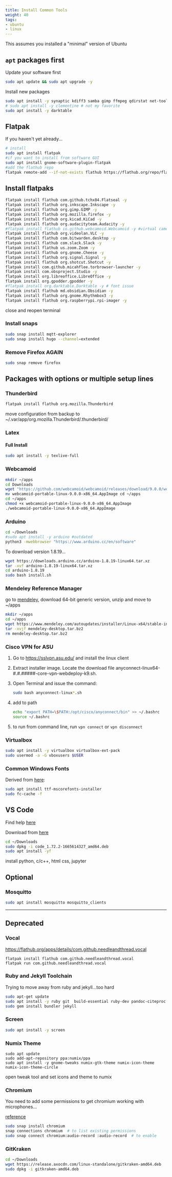 ```yaml
---
title: Install Common Tools
weight: 40
tags:
- ubuntu
- linux
---
```


This assumes you installed a "minimal" version of Ubuntu

## ```apt``` packages first

Update your software first

```bash
sudo apt update && sudo apt upgrade -y
```

Install new packages

```bash
sudo apt install -y synaptic kdiff3 samba gimp ffmpeg qdirstat net-tools wireguard openresolv fritzing  dconf-editor kicad vlc openssh-server remmina usb-creator-gtk gmsh tmux nmap p7zip-full sound-juicer pdfgrep gnome-tweaks etherwake ethtool fonts-roboto* libimage-exiftool-perl httrack webhttrack yt-dlp youtube-dl meld cifs-utils paper-icon-theme gnome-shell-extensions libheif-examples autossh qrencode zbar-tools qtqr v4l2loopback-dkms v4l-utils gitg htop solaar
# sudo apt install -y clementine # not my favorite
sudo apt install -y darktable
```

## Flatpak

If you haven't yet already...

```bash
# install
sudo apt install flatpak
#if you want to install from software GUI
sudo apt install gnome-software-plugin-flatpak
#add the flathub repo
flatpak remote-add --if-not-exists flathub https://flathub.org/repo/flathub.flatpakrepo
```

## Install flatpaks

```bash
flatpak install flathub com.github.tchx84.Flatseal -y
flatpak install flathub org.inkscape.Inkscape -y
flatpak install flathub org.gimp.GIMP -y
flatpak install flathub org.mozilla.firefox -y
flatpak install flathub org.kicad.KiCad -y
flatpak install flathub org.audacityteam.Audacity -y
#flatpak install flathub io.github.webcamoid.Webcamoid -y #virtual camera driver not working
flatpak install flathub org.videolan.VLC -y
flatpak install flathub com.bitwarden.desktop -y
flatpak install flathub com.slack.Slack -y
flatpak install flathub us.zoom.Zoom -y
flatpak install flathub org.gnome.Cheese -y
flatpak install flathub org.signal.Signal -y
flatpak install flathub org.shotcut.Shotcut -y
flatpak install com.github.micahflee.torbrowser-launcher -y
flatpak install com.obsproject.Studio -y
flatpak install org.libreoffice.LibreOffice -y
flatpak install org.gpodder.gpodder -y
#flatpak install org.darktable.Darktable -y # font issue
flatpak install flathub md.obsidian.Obsidian -y
flatpak install flathub org.gnome.Rhythmbox3 -y
flatpak install flathub org.raspberrypi.rpi-imager -y
```

close and reopen terminal

### Install snaps

```bash
sudo snap install mqtt-explorer
sudo snap install hugo --channel=extended
```

### Remove Firefox AGAIN

```bash
sudo snap remove firefox
```

## Packages with options or multiple setup lines

### Thunderbird

```bash
flatpak install flathub org.mozilla.Thunderbird
```

move configuration from backup to ~/.var/app/org.mozilla.Thunderbird/.thunderbird/

### Latex

#### Full Install
```bash
sudo apt install -y texlive-full
```

<!--
#### Necessary Packages
This is a big install so plan it for when you can let it go a while

```bash
sudo apt install texlive-science texlive-xetex texlive-latex-recommended texlive-lang-english texlive-fonts-recommended texlive-base texlive-fonts-extra
```
-->

### Webcamoid

```bash
mkdir ~/apps
cd Downloads
wget "https://github.com/webcamoid/webcamoid/releases/download/9.0.0/webcamoid-portable-linux-9.0.0-x86_64.AppImage"
mv webcamoid-portable-linux-9.0.0-x86_64.AppImage cd ~/apps
cd ~/apps
chmod +x webcamoid-portable-linux-9.0.0-x86_64.AppImage
./webcamoid-portable-linux-9.0.0-x86_64.AppImage
```

### Arduino

```bash
cd ~/Downloads
#sudo apt install -y arduino #outdated
python3 -mwebbrowser "https://www.arduino.cc/en/software"
```

To download version 1.8.19...

```bash
wget https://downloads.arduino.cc/arduino-1.8.19-linux64.tar.xz
tar -xvf arduino-1.8.19-linux64.tar.xz
cd arduino-1.8.19
sudo bash install.sh
```

### Mendeley Reference Manager

go to [mendeley](https://www.mendeley.com/download-mendeley-desktop-legacy#download), download 64-bit generic version, unzip and move to ~/apps

```bash
mkdir ~/apps
cd ~/apps
wget https://www.mendeley.com/autoupdates/installer/Linux-x64/stable-incoming -O mendeley-desktop.tar.bz2
tar -xvjf mendeley-desktop.tar.bz2 
rm mendeley-desktop.tar.bz2 
```

<!--
script to download 64-bit generic 

```bash
mkdir ~/apps
cd ~/apps && \
url="https://www.mendeley.com/download-reference-manager/linux" && \
xpath="/html/body/div[2]/section[1]/div[1]/a" && \
html=$(wget -q -O - "$url") && \
dl_url=$(echo $html | xmllint --html --xpath "string($xpath/@href)" - 2>/dev/null | xargs)  && \
wget "$dl_url" && \
chmod +x mendeley*.AppImage
```
-->



<!--
#### Mendeley Desktop on Ubuntu 21 and older

```
cd ~/Downloads
sudo dpkg -i mendeleydesktop*.deb
sudo apt-get install -yf
```
-->

### Cisco VPN for ASU

1. Go to <https://sslvpn.asu.edu/> and install the linux client
1. Extract installer image.  Locate the download file anyconnect-linux64-#.#.#####-core-vpn-webdeploy-k9.sh.
1. Open Terminal and issue the command:

    ```bash
    sudo bash anyconnect-linux*.sh
    ```

1. add to path

    ```bash
    echo "export PATH=\$PATH:/opt/cisco/anyconnect/bin" >> ~/.bashrc
    source ~/.bashrc 
    ```
1. to run from command line, run ```vpn connect``` or ```vpn disconnect```


### Virtualbox

```bash
sudo apt install -y virtualbox virtualbox-ext-pack
sudo usermod -a -G vboxusers $USER
```

### Common Windows Fonts

Derived from [here](https://askubuntu.com/questions/651441/how-to-install-arial-font-and-other-windows-fonts-in-ubuntu):

```bash
sudo apt install ttf-mscorefonts-installer
sudo fc-cache -f
```

<!--
### Tor Browser

Old method:

```bash
#sudo add-apt-repository ppa:micahflee/ppa # this repository is deprecated
sudo apt update 
sudo apt install torbrowser-launcher
```
-->

## VS Code

Find help [here](https://code.visualstudio.com/docs/setup/linux)

Download from [here](https://code.visualstudio.com/Download)
```bash
cd ~/Downloads
sudo dpkg -i code_1.72.2-1665614327_amd64.deb 
sudo apt install -yf
```

install python, c/c++, html css, jupyter

## Optional


### Mosquitto

```bash
sudo apt install mosquitto mosquitto_clients
```

---

## Deprecated


### Vocal

<https://flathub.org/apps/details/com.github.needleandthread.vocal>

```
flatpak install flathub com.github.needleandthread.vocal
flatpak run com.github.needleandthread.vocal
```

### Ruby and Jekyll Toolchain

Trying to move away from ruby and jekyll...too hard

```bash
sudo apt-get update 
sudo apt install -y ruby git  build-essential ruby-dev pandoc-citeproc
sudo gem install bundler jekyll
```

### Screen

```bash
sudo apt install -y screen
```



### Numix Theme

```
sudo apt update
sudo add-apt-repository ppa:numix/ppa
sudo apt install -y gnome-tweaks numix-gtk-theme numix-icon-theme numix-icon-theme-circle
```

open tweak tool and set icons and theme to numix




### Chromium

You need to add some permissions to get chromium working with microphones...

[reference](https://askubuntu.com/questions/1148074/i-can-not-use-the-microphone-on-websites-using-chromium)

```bash
sudo snap install chromium
snap connections chromium  # to list existing permissions
sudo snap connect chromium:audio-record :audio-record  # to enable
```

### GitKraken

```bash
cd ~/Downloads
wget https://release.axocdn.com/linux-standalone/gitkraken-amd64.deb
sudo dpkg -i gitkraken-amd64.deb
```






